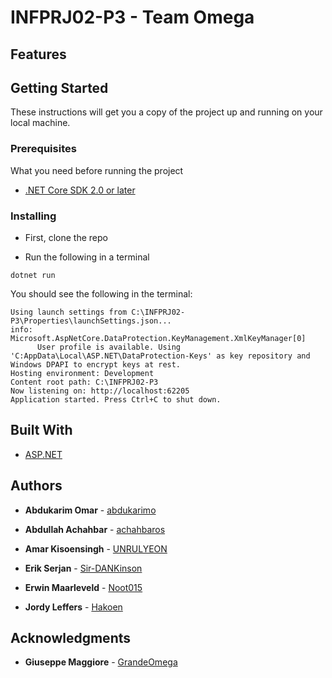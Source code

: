 # INFPRJ02-P3 - Team Omega

## Features

## Getting Started

These instructions will get you a copy of the project up and running on your local machine.

### Prerequisites

What you need before running the project

- [.NET Core SDK 2.0 or later](https://www.microsoft.com/net/download)

### Installing

- First, clone the repo

- Run the following in a terminal

```
dotnet run
```

You should see the following in the terminal:

```
Using launch settings from C:\INFPRJ02-P3\Properties\launchSettings.json...
info: Microsoft.AspNetCore.DataProtection.KeyManagement.XmlKeyManager[0]
      User profile is available. Using 'C:AppData\Local\ASP.NET\DataProtection-Keys' as key repository and Windows DPAPI to encrypt keys at rest.
Hosting environment: Development
Content root path: C:\INFPRJ02-P3
Now listening on: http://localhost:62205
Application started. Press Ctrl+C to shut down.
```

## Built With

- [ASP.NET](https://www.asp.net/mvc)

## Authors

- **Abdukarim Omar**  - [abdukarimo](https://github.com/abdukarimo)

- **Abdullah Achahbar**  \- [achahbaros](https://github.com/achahbaros)

- **Amar Kisoensingh**  \- [UNRULYEON](https://github.com/UNRULYEON)

- **Erik Serjan**  \- [Sir-DANKinson](https://github.com/Sir-DANKinson)

- **Erwin Maarleveld**  \- [Noot015](https://github.com/Noot015)

- **Jordy Leffers** \- [Hakoen](https://github.com/Hakoen)

## Acknowledgments

- **Giuseppe Maggiore**  \- [GrandeOmega](https://www.grandeomega.com/)
